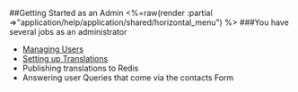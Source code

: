 ##Getting Started as an Admin
<%=raw(render :partial =>"application/help/application/shared/horizontal_menu") %>
###You have several jobs as an administrator

* [Managing Users](<%=user_admin_path%>)
* [Setting up Translations](<%=admin_applications_versions_languages_path%>)
* Publishing translations to Redis
* Answering user Queries that come via the contacts Form